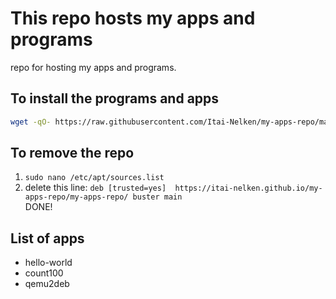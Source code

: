 # This repo hosts my apps and programs
repo for hosting my apps and programs.

## To install the programs and apps
```bash
wget -qO- https://raw.githubusercontent.com/Itai-Nelken/my-apps-repo/main/add-repo.sh | sudo bash
```
## To remove the repo
1) `sudo nano /etc/apt/sources.list`
2) delete this line: `deb [trusted=yes]  https://itai-nelken.github.io/my-apps-repo/my-apps-repo/ buster main`<br>
DONE!

## List of apps

- hello-world
- count100
- qemu2deb
